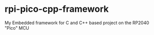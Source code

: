 # rpi-pico-cpp-framework
My Embedded framework for C and C++ based project on the RP2040 "Pico" MCU

